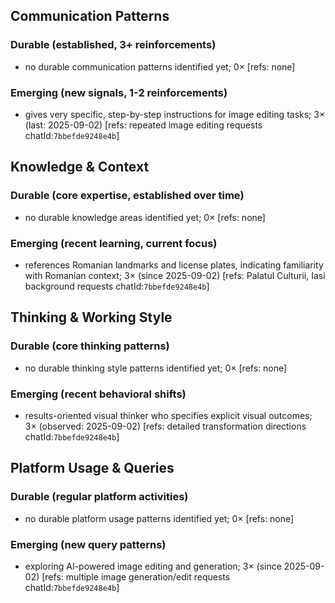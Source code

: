 ## Communication Patterns
### Durable (established, 3+ reinforcements)
- no durable communication patterns identified yet; 0× [refs: none]

### Emerging (new signals, 1-2 reinforcements)
- gives very specific, step-by-step instructions for image editing tasks; 3× (last: 2025-09-02) [refs: repeated image editing requests chatId:`7bbefde9248e4b`]

## Knowledge & Context
### Durable (core expertise, established over time)
- no durable knowledge areas identified yet; 0× [refs: none]

### Emerging (recent learning, current focus)  
- references Romanian landmarks and license plates, indicating familiarity with Romanian context; 3× (since 2025-09-02) [refs: Palatul Culturii, Iasi background requests chatId:`7bbefde9248e4b`]

## Thinking & Working Style
### Durable (core thinking patterns)
- no durable thinking style patterns identified yet; 0× [refs: none]

### Emerging (recent behavioral shifts)
- results-oriented visual thinker who specifies explicit visual outcomes; 3× (observed: 2025-09-02) [refs: detailed transformation directions chatId:`7bbefde9248e4b`]

## Platform Usage & Queries
### Durable (regular platform activities)
- no durable platform usage patterns identified yet; 0× [refs: none]

### Emerging (new query patterns)
- exploring AI-powered image editing and generation; 3× (since 2025-09-02) [refs: multiple image generation/edit requests chatId:`7bbefde9248e4b`]